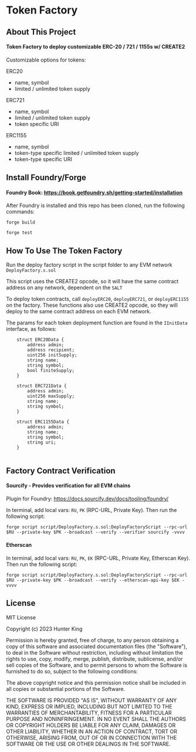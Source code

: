 # Token Factory

## About This Project
#### Token Factory to deploy customizable ERC-20 / 721 / 1155s w/ CREATE2
Customizable options for tokens:

ERC20
- name, symbol
- limited / unlimited token supply

ERC721
- name, symbol
- limited / unlimited token supply
- token specific URI

ERC1155
- name, symbol
- token-type specific limited / unlimited token supply
- token-type specific URI

## Install Foundry/Forge
#### Foundry Book: https://book.getfoundry.sh/getting-started/installation

After Foundry is installed and this repo has been cloned, run the following commands:

`forge build`

`forge test`

## How To Use The Token Factory

Run the deploy factory script in the script folder to any EVM network `DeployFactory.s.sol`

This script uses the CREATE2 opcode, so it will have the same contract address on any network, dependent on the `SALT`

To deploy token contracts, call `deployERC20`, `deployERC721`, or `deployERC1155` on the factory. These functions also use CREATE2 opcode, so they will deploy to the same contract address on each EVM network.

The params for each token deployment function are found in the `IInitData` interface, as follows:
```
    struct ERC20Data {
        address admin;
        address recipient;
        uint256 initSupply;
        string name;
        string symbol;
        bool finiteSupply;
    }

    struct ERC721Data {
        address admin;
        uint256 maxSupply;
        string name;
        string symbol;
    }

    struct ERC1155Data {
        address admin;
        string name;
        string symbol;
        string uri;
    }
    
```
## Factory Contract Verification

#### Sourcify - Provides verification for all EVM chains

Plugin for Foundry: https://docs.sourcify.dev/docs/tooling/foundry/

In terminal, add local vars: `RU`, `PK` (RPC-URL, Private Key). Then run the following script:

`forge script script/DeployFactory.s.sol:DeployFactoryScript --rpc-url $RU --private-key $PK --broadcast --verify --verifier sourcify -vvvv`

#### Etherscan

In terminal, add local vars: `RU`, `PK`, `EK` (RPC-URL, Private Key, Etherscan Key). Then run the following script:

`forge script script/DeployFactory.s.sol:DeployFactoryScript --rpc-url $RU --private-key $PK --broadcast --verify --etherscan-api-key $EK -vvvv`

## License

MIT License

Copyright (c) 2023 Hunter King

Permission is hereby granted, free of charge, to any person obtaining a copy
of this software and associated documentation files (the "Software"), to deal
in the Software without restriction, including without limitation the rights
to use, copy, modify, merge, publish, distribute, sublicense, and/or sell
copies of the Software, and to permit persons to whom the Software is
furnished to do so, subject to the following conditions:

The above copyright notice and this permission notice shall be included in all
copies or substantial portions of the Software.

THE SOFTWARE IS PROVIDED "AS IS", WITHOUT WARRANTY OF ANY KIND, EXPRESS OR
IMPLIED, INCLUDING BUT NOT LIMITED TO THE WARRANTIES OF MERCHANTABILITY,
FITNESS FOR A PARTICULAR PURPOSE AND NONINFRINGEMENT. IN NO EVENT SHALL THE
AUTHORS OR COPYRIGHT HOLDERS BE LIABLE FOR ANY CLAIM, DAMAGES OR OTHER
LIABILITY, WHETHER IN AN ACTION OF CONTRACT, TORT OR OTHERWISE, ARISING FROM,
OUT OF OR IN CONNECTION WITH THE SOFTWARE OR THE USE OR OTHER DEALINGS IN THE
SOFTWARE.
